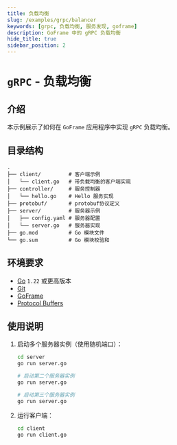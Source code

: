 ```yaml
---
title: 负载均衡
slug: /examples/grpc/balancer
keywords: [grpc, 负载均衡, 服务发现, goframe]
description: GoFrame 中的 gRPC 负载均衡
hide_title: true
sidebar_position: 2
---
```


# `gRPC` - 负载均衡

## 介绍

本示例展示了如何在 `GoFrame` 应用程序中实现 `gRPC` 负载均衡。


## 目录结构

```text
.
├── client/         # 客户端示例
│   └── client.go   # 带负载均衡的客户端实现
├── controller/     # 服务控制器
│   └── hello.go    # Hello 服务实现
├── protobuf/       # protobuf协议定义
├── server/         # 服务器示例
│   ├── config.yaml # 服务器配置
│   └── server.go   # 服务器实现
├── go.mod          # Go 模块文件
└── go.sum          # Go 模块校验和
```



## 环境要求

- [Go](https://golang.org/dl/) `1.22` 或更高版本
- [Git](https://git-scm.com/downloads)
- [GoFrame](https://goframe.org)
- [Protocol Buffers](https://developers.google.com/protocol-buffers)

## 使用说明

1. 启动多个服务器实例（使用随机端口）：
   ```bash
   cd server
   go run server.go

   # 启动第二个服务器实例
   go run server.go

   # 启动第三个服务器实例
   go run server.go
   ```

2. 运行客户端：
   ```bash
   cd client
   go run client.go
   ```
